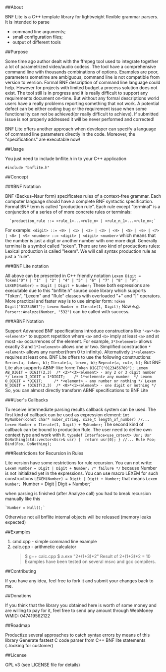 
##About

BNF Lite is a C++ template library for lightweight flexible grammar parsers.
It is intended to parse 
 - command line arguments; 
 - small configuration files; 
 - output of different tools


##Purpose

Some time ago author dealt with the ffmpeg tool used to integrate together a lot of parametrized video/audio codecs.
The tool have a comprehensive command line with thousands combinations of options. Examples are poor,
parameters sometime are ambiguous, command line is not compatible from version to version.
Formal BNF description of command line language could help. However for projects with limited budget
a process solution does not exist. The tool still is in progress and it is really difficult
to support any requirements document on-time.
But without any formal descriptions world users have a really problems reporting something that not work.
A potential defect can be either coding bug or the requirement issue when some functionality
can not be achieved(or really difficult to achieve).
If submitted issue is not properly addressed it will be never performed and corrected!

BNF Lite offers another approach when developer can specify
a language of command line parameters directly in the code.
Moreover, the "specifications" are executable now!


##Usage

You just need to include bnflite.h in to your C++ application

   `#include "bnflite.h"`


##Concept

###BNF Notation

BNF (Backus–Naur form) specificates rules of a context-free grammar.
Each computer language should have a complete BNF syntactic specification.
Formal BNF term is called "production rule". Each rule except "terminal"
is a conjunction of a series of of more concrete rules or terminals:

      `production_rule ::= <rule_1>...<rule_n> | <rule_n_1>...<rule_m>;`

For example:
      ```<digit> ::= <0> | <1> | <2> | <3> | <4> | <5> | <6> | <7> | <8> | <9>
      <number> ::= <digit> | <digit> <number>```
which means that the number is just a digit or another number with one more digit.
Generally terminal is a symbol called "token". There are two kind of productions rules:
Lexical production is called "lexem". We will call syntax production rule as just a "rule".

###BNF Lite notation

All above can be presented in C++ friendly notation
      ```Lexem Digit = Token("0") | "1"  | "2" | "4" | "5" | "6" | "7" | "8" | "9";
      LEXEM(Number) = Digit | Digit + Number;```
These both expressions are executable due to this "bnflite.h" source code library
which supports "Token", "Lexem" and "Rule" classes with overloaded "+" and "|" operators.
More practical and faster way is to use simpler form:
      ```Token Digit("01234567");
      Lexem Number = Iterate(1, Digit);```
Now e.g. `Parser::Analyze(Number, "532")` can be called with success.

###ABNF Notation

Support Advanced BNF specifications introduce constructions like `"<a>*<b><element>"`
to support repetition where `<a>` and `<b>` imply at least `<a>` and at most `<b>` occurrences of the element.
For example,  `3*3<element>` allows exactly 3 and `1*2<element>` allows one or two.
Simplified construction `*<element>` allows any number(from 0 to infinity). Alternatively `1*<element>`
 requires at least one.
BNF Lite offers to use the following constructions:
    `Series(a, token, b);`
    `Iterate(a, lexem, b);`
    `Repeate(a, rule, b);`
But BNF Lite also supports ABNF-like form:
    ```Token DIGIT("0123456789");
    Lexem AB_DIGIT = DIGIT(2,3)  /* <2>*<3><element> - any 2 or 3 digit number */
    Lexem I_DIGIT = 1*DIGIT;    /* 1*<element> any number  */
    Lexem O_DIGIT = *DIGIT;     /* *<element> - any number or nothing */
    Lexem N_DIGIT = !DIGIT(2,3)  /* <0>*<1><element> - one digit or nothing */```
So, you can almost directly transform ABNF specifications to BNF Lite

###User's Callbacks

To receive intermediate parsing results callback system can be used.
The first kind of callback can be used as expression element:
    ```int MyNumber(const char* nuber_string, size_t length_of_number) //...
    Lexem Number = Iterate(1, Digit) + MyNumber;```
The second kind of callback can be bound to production Rule.
The user need to define own context type and work with it.
    ```typedef Interface<use_cntext> Usr;
    Usr DoNothing(std::vector<Usr>& usr) {  return usr[0]; }
    //...
    Rule Foo;
    Bind(Foo, DoNothing);```

###Restrictions for Recursion in Rules

Lite version have some restrictions for rule recursion.
You can not write:
    `Lexem Number = Digit | Digit + Number; /* failure */`
because Number is not initialized yet in the expressions.
You can use macro LEXEM for such constructions
    `LEXEM(Number) = Digit | Digit + Number;`
that means
    `Lexem Number;
    `Number = Digit | Digit + Number;`

when parsing is finished (after Analyze call) you had to break recursion manually
like this

    `Number = Null();`
	
Otherwise not all bnflite internal objects will be released (memory leaks expected)


##Examples

1. cmd.cpp - simple command line example
2. calc.cpp - arithmetic calculator
    >$ g++ calc.cpp
    >$ a.exe "2+(1+3)*2"
    >Result of 2+(1+3)*2 = 10
Examples have been tested on several msvc and gcc compilers.


##Contributing

If you have any idea, feel free to fork it and submit your changes back to me.


##Donations

If you think that the library you obtained here is worth of some money
and are willing to pay for it, feel free to send any amount
through WebMoney WMID: 047419562122


##Roadmap

Productize several approaches to catch syntax errors by means of this library
Generate fastest C code parser from C++ BNF lite statements (..looking for customer)


##License

GPL v3 (see LICENSE file for details)

